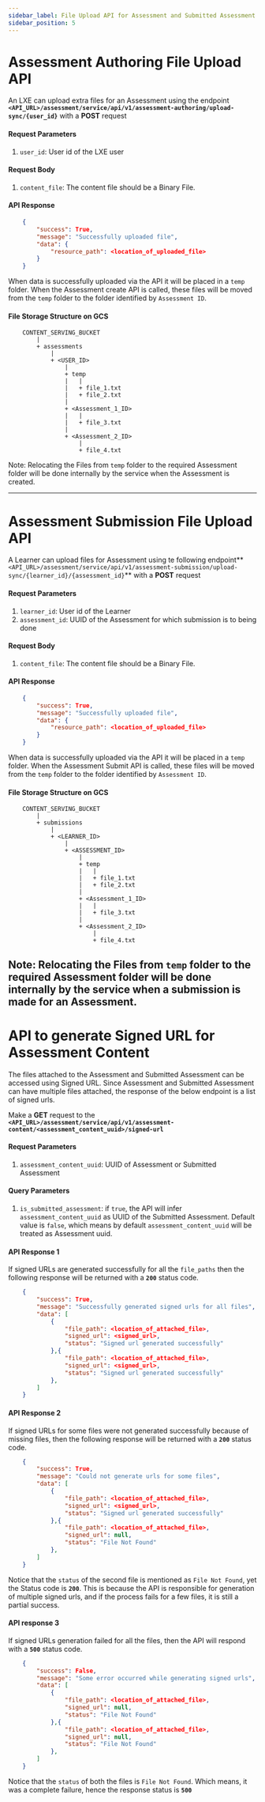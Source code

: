 ```yaml
---
sidebar_label: File Upload API for Assessment and Submitted Assessment
sidebar_position: 5
---
```


# Assessment Authoring File Upload API

An LXE can upload extra files for an Assessment using the endpoint **`<API_URL>/assessment/service/api/v1/assessment-authoring/upload-sync/{user_id}`** with a **POST** request

#### Request Parameters
1. `user_id`: User id of the LXE user

#### Request Body
1. `content_file`: The content file should be a Binary File.


#### API Response
```json
    {
        "success": True,
        "message": "Successfully uploaded file",
        "data": {
            "resource_path": <location_of_uploaded_file>
        }
    }
```

When data is successfully uploaded via the API it will be placed in a `temp` folder. When the Assessment create API is called, these files will be moved from the `temp` folder to the folder identified by `Assessment ID`.

#### File Storage Structure on GCS
```
    CONTENT_SERVING_BUCKET
        |
        + assessments
            |
            + <USER_ID>
                |
                + temp
                |   |
                |   + file_1.txt
                |   + file_2.txt
                |
                + <Assessment_1_ID>
                |   |
                |   + file_3.txt
                |
                + <Assessment_2_ID>
                    |
                    + file_4.txt
```

Note: Relocating the Files from `temp` folder to the required Assessment folder will be done internally by the service when the Assessment is created.

---

# Assessment Submission File Upload API

A Learner can upload files for Assessment using te following endpoint**`<API_URL>/assessment/service/api/v1/assessment-submission/upload-sync/{learner_id}/{assessment_id}`** with a **POST** request

#### Request Parameters
1. `learner_id`: User id of the Learner
2. `assessment_id`: UUID of the Assessment for which submission is to being done

#### Request Body
1. `content_file`: The content file should be a Binary File.

#### API Response
```json
    {
        "success": True,
        "message": "Successfully uploaded file",
        "data": {
            "resource_path": <location_of_uploaded_file>
        }
    }
```

When data is successfully uploaded via the API it will be placed in a `temp` folder. When the Assessment Submit API is called, these files will be moved from the `temp` folder to the folder identified by `Assessment ID`.

#### File Storage Structure on GCS
```
    CONTENT_SERVING_BUCKET
        |
        + submissions
            |
            + <LEARNER_ID>
                |
                + <ASSESSMENT_ID>
                    |
                    + temp
                    |   |
                    |   + file_1.txt
                    |   + file_2.txt
                    |
                    + <Assessment_1_ID>
                    |   |
                    |   + file_3.txt
                    |
                    + <Assessment_2_ID>
                        |
                        + file_4.txt
```

Note: Relocating the Files from `temp` folder to the required Assessment folder will be done internally by the service when a submission is made for an Assessment.
---

# API to generate Signed URL for Assessment Content

The files attached to the Assessment and Submitted Assessment can be accessed using Signed URL. Since Assessment and Submitted Assessment can have multiple files attached, the response of the below endpoint is a list of signed urls.

Make a **GET** request to the **`<API_URL>/assessment/service/api/v1/assessment-content/<assessment_content_uuid>/signed-url`**


#### Request Parameters
1. `assessment_content_uuid`: UUID of Assessment or Submitted Assessment

#### Query Parameters
1. `is_submitted_assessment`: if `true`, the API will infer `assessment_content_uuid` as UUID of the Submitted Assessment. Default value is `false`, which means by default `assessment_content_uuid` will be treated as Assessment uuid.

#### API Response 1
If signed URLs are generated successfully for all the `file_paths` then the following response will be returned with a **`200`** status code. 

```json
    {
        "success": True,
        "message": "Successfully generated signed urls for all files",
        "data": [
            {
                "file_path": <location_of_attached_file>,
                "signed_url": <signed_url>,
                "status": "Signed url generated successfully"
            },{
                "file_path": <location_of_attached_file>,
                "signed_url": <signed_url>,
                "status": "Signed url generated successfully"
            },
        ]
    }
```

#### API Response 2
If signed URLs for some files were not generated successfully because of missing files, then the following response will be returned with a **`200`** status code. 

```json
    {
        "success": True,
        "message": "Could not generate urls for some files",
        "data": [
            {
                "file_path": <location_of_attached_file>,
                "signed_url": <signed_url>,
                "status": "Signed url generated successfully"
            },{
                "file_path": <location_of_attached_file>,
                "signed_url": null,
                "status": "File Not Found"
            },
        ]
    }
```
Notice that the `status` of the second file is mentioned as `File Not Found`, yet the Status code is **`200`**. This is because the API is responsible for generation of multiple signed urls, and if the process fails for a few files, it is still a partial success.


#### API response 3
If signed URLs generation failed for all the files, then the API will respond with a **`500`** status code.

```json
    {
        "success": False,
        "message": "Some error occurred while generating signed urls",
        "data": [
            {
                "file_path": <location_of_attached_file>,
                "signed_url": null,
                "status": "File Not Found"
            },{
                "file_path": <location_of_attached_file>,
                "signed_url": null,
                "status": "File Not Found"
            },
        ]
    }
```
Notice that the `status` of both the files is `File Not Found`. Which means, it was a complete failure, hence the response status is **`500`**
